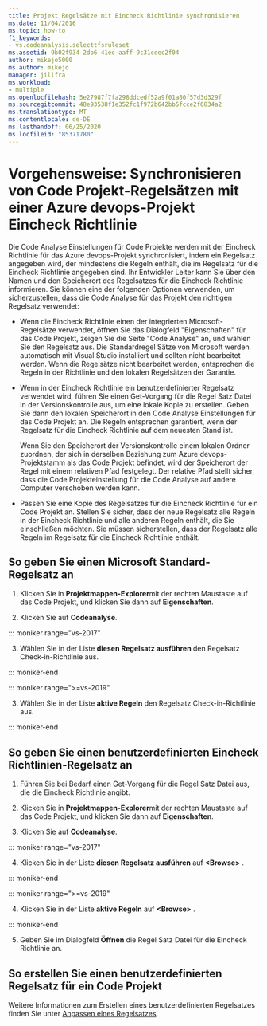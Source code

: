 ```yaml
---
title: Projekt Regelsätze mit Eincheck Richtlinie synchronisieren
ms.date: 11/04/2016
ms.topic: how-to
f1_keywords:
- vs.codeanalysis.selecttfsruleset
ms.assetid: 9b02f934-2db6-41ec-aaff-9c31ceec2f04
author: mikejo5000
ms.author: mikejo
manager: jillfra
ms.workload:
- multiple
ms.openlocfilehash: 5e27987f7fa298ddcedf52a9f01a80f57d3d329f
ms.sourcegitcommit: 48e93538f1e352fc1f972b642bb5fcce2f6834a2
ms.translationtype: MT
ms.contentlocale: de-DE
ms.lasthandoff: 06/25/2020
ms.locfileid: "85371780"
---
```

# <a name="how-to-synchronize-code-project-rule-sets-with-an-azure-devops-project-check-in-policy"></a>Vorgehensweise: Synchronisieren von Code Projekt-Regelsätzen mit einer Azure devops-Projekt Eincheck Richtlinie

Die Code Analyse Einstellungen für Code Projekte werden mit der Eincheck Richtlinie für das Azure devops-Projekt synchronisiert, indem ein Regelsatz angegeben wird, der mindestens die Regeln enthält, die im Regelsatz für die Eincheck Richtlinie angegeben sind. Ihr Entwickler Leiter kann Sie über den Namen und den Speicherort des Regelsatzes für die Eincheck Richtlinie informieren. Sie können eine der folgenden Optionen verwenden, um sicherzustellen, dass die Code Analyse für das Projekt den richtigen Regelsatz verwendet:

- Wenn die Eincheck Richtlinie einen der integrierten Microsoft-Regelsätze verwendet, öffnen Sie das Dialogfeld "Eigenschaften" für das Code Projekt, zeigen Sie die Seite "Code Analyse" an, und wählen Sie den Regelsatz aus. Die Standardregel Sätze von Microsoft werden automatisch mit Visual Studio installiert und sollten nicht bearbeitet werden. Wenn die Regelsätze nicht bearbeitet werden, entsprechen die Regeln in der Richtlinie und den lokalen Regelsätzen der Garantie.

- Wenn in der Eincheck Richtlinie ein benutzerdefinierter Regelsatz verwendet wird, führen Sie einen Get-Vorgang für die Regel Satz Datei in der Versionskontrolle aus, um eine lokale Kopie zu erstellen. Geben Sie dann den lokalen Speicherort in den Code Analyse Einstellungen für das Code Projekt an. Die Regeln entsprechen garantiert, wenn der Regelsatz für die Eincheck Richtlinie auf dem neuesten Stand ist.

     Wenn Sie den Speicherort der Versionskontrolle einem lokalen Ordner zuordnen, der sich in derselben Beziehung zum Azure devops-Projektstamm als das Code Projekt befindet, wird der Speicherort der Regel mit einem relativen Pfad festgelegt. Der relative Pfad stellt sicher, dass die Code Projekteinstellung für die Code Analyse auf andere Computer verschoben werden kann.

- Passen Sie eine Kopie des Regelsatzes für die Eincheck Richtlinie für ein Code Projekt an. Stellen Sie sicher, dass der neue Regelsatz alle Regeln in der Eincheck Richtlinie und alle anderen Regeln enthält, die Sie einschließen möchten. Sie müssen sicherstellen, dass der Regelsatz alle Regeln im Regelsatz für die Eincheck Richtlinie enthält.

## <a name="to-specify-a-microsoft-standard-rule-set"></a>So geben Sie einen Microsoft Standard-Regelsatz an

1. Klicken Sie in **Projektmappen-Explorer**mit der rechten Maustaste auf das Code Projekt, und klicken Sie dann auf **Eigenschaften**.

2. Klicken Sie auf **Codeanalyse**.

::: moniker range="vs-2017"

3. Wählen Sie in der Liste **diesen Regelsatz ausführen** den Regelsatz Check-in-Richtlinie aus.

::: moniker-end

::: moniker range=">=vs-2019"

3. Wählen Sie in der Liste **aktive Regeln** den Regelsatz Check-in-Richtlinie aus.

::: moniker-end

## <a name="to-specify-a-custom-check-in-policy-rule-set"></a>So geben Sie einen benutzerdefinierten Eincheck Richtlinien-Regelsatz an

1. Führen Sie bei Bedarf einen Get-Vorgang für die Regel Satz Datei aus, die die Eincheck Richtlinie angibt.

2. Klicken Sie in **Projektmappen-Explorer**mit der rechten Maustaste auf das Code Projekt, und klicken Sie dann auf **Eigenschaften**.

3. Klicken Sie auf **Codeanalyse**.

::: moniker range="vs-2017"

4. Klicken Sie in der Liste **diesen Regelsatz ausführen** auf **\<Browse>** .

::: moniker-end

::: moniker range=">=vs-2019"

4. Klicken Sie in der Liste **aktive Regeln** auf **\<Browse>** .

::: moniker-end

5. Geben Sie im Dialogfeld **Öffnen** die Regel Satz Datei für die Eincheck Richtlinie an.

## <a name="to-create-a-custom-rule-set-for-a-code-project"></a>So erstellen Sie einen benutzerdefinierten Regelsatz für ein Code Projekt

Weitere Informationen zum Erstellen eines benutzerdefinierten Regelsatzes finden Sie unter [Anpassen eines Regelsatzes](how-to-create-a-custom-rule-set.md).
